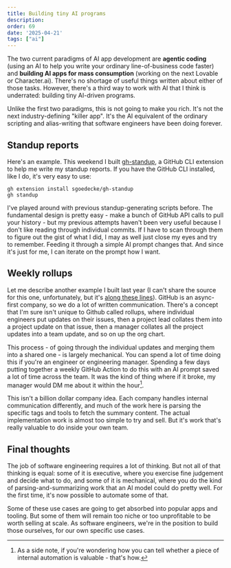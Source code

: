 ```yaml
---
title: Building tiny AI programs
description: 
order: 69
date: '2025-04-21'
tags: ["ai"]
---
```


The two current paradigms of AI app development are **agentic coding** (using an AI to help you write your ordinary line-of-business code faster) and **building AI apps for mass consumption** (working on the next Lovable or Character.ai). There's no shortage of useful things written about either of those tasks. However, there's a third way to work with AI that I think is underrated: building tiny AI-driven programs.

Unlike the first two paradigms, this is not going to make you rich. It's not the next industry-defining "killer app". It's the AI equivalent of the ordinary scripting and alias-writing that software engineers have been doing forever.

## Standup reports

Here's an example. This weekend I built [gh-standup](https://github.com/sgoedecke/gh-standup), a GitHub CLI extension to help me write my standup reports. If you have the GitHub CLI installed, like I do, it's very easy to use:

```
gh extension install sgoedecke/gh-standup
gh standup
```

I've played around with previous standup-generating scripts before. The fundamental design is pretty easy - make a bunch of GitHub API calls to pull your history - but my previous attempts haven't been very useful because I don't like reading through individual commits. If I have to scan through them to figure out the gist of what I did, I may as well just close my eyes and try to remember. Feeding it through a simple AI prompt changes that. And since it's just for me, I can iterate on the prompt how I want.

## Weekly rollups

Let me describe another example I built last year (I can't share the source for this one, unfortunately, but it's [along these lines](https://docs.github.com/en/github-models/github-models-at-scale/use-models-at-scale#example-use-github-models-with-github-actions-to-summarize-issues)). GitHub is an async-first company, so we do a lot of written communication. There's a concept that I'm sure isn't unique to Github called rollups, where individual engineers put updates on their issues, then a project lead collates them into a project update on that issue, then a manager collates all the project updates into a team update, and so on up the org chart.

This process - of going through the individual updates and merging them into a shared one - is largely mechanical. You can spend a lot of time doing this if you're an engineer or engineering manager. Spending a few days putting together a weekly GitHub Action to do this with an AI prompt saved a lot of time across the team. It was the kind of thing where if it broke, my manager would DM me about it within the hour[^1].

This isn't a billion dollar company idea. Each company handles internal communication differently, and much of the work here is parsing the specific tags and tools to fetch the summary content. The actual implementation work is almost too simple to try and sell. But it's work that's really valuable to do inside your own team.

## Final thoughts

The job of software engineering requires a lot of thinking. But not all of that thinking is equal: some of it is executive, where you exercise fine judgement and decide what to do, and some of it is mechanical, where you do the kind of parsing-and-summarizing work that an AI model could do pretty well. For the first time, it's now possible to automate some of that.

Some of these use cases are going to get absorbed into popular apps and tooling. But some of them will remain too niche or too unprofitable to be worth selling at scale. As software engineers, we're in the position to build those ourselves, for our own specific use cases.

[^1]: As a side note, if you're wondering how you can tell whether a piece of internal automation is valuable - that's how.